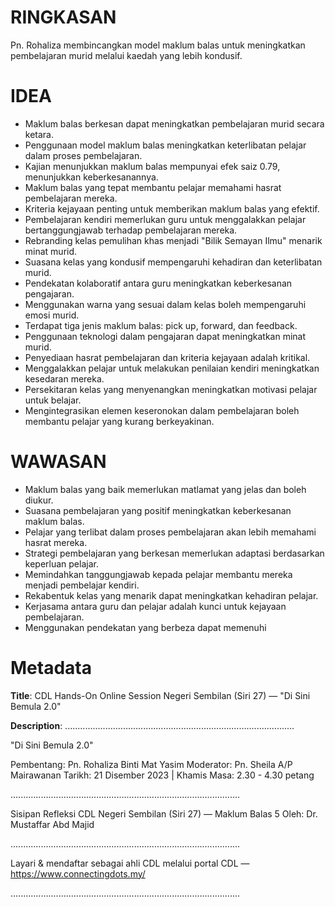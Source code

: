 # RINGKASAN
Pn. Rohaliza membincangkan model maklum balas untuk meningkatkan pembelajaran murid melalui kaedah yang lebih kondusif.

# IDEA
- Maklum balas berkesan dapat meningkatkan pembelajaran murid secara ketara.
- Penggunaan model maklum balas meningkatkan keterlibatan pelajar dalam proses pembelajaran.
- Kajian menunjukkan maklum balas mempunyai efek saiz 0.79, menunjukkan keberkesanannya.
- Maklum balas yang tepat membantu pelajar memahami hasrat pembelajaran mereka.
- Kriteria kejayaan penting untuk memberikan maklum balas yang efektif.
- Pembelajaran kendiri memerlukan guru untuk menggalakkan pelajar bertanggungjawab terhadap pembelajaran mereka.
- Rebranding kelas pemulihan khas menjadi "Bilik Semayan Ilmu" menarik minat murid.
- Suasana kelas yang kondusif mempengaruhi kehadiran dan keterlibatan murid.
- Pendekatan kolaboratif antara guru meningkatkan keberkesanan pengajaran.
- Menggunakan warna yang sesuai dalam kelas boleh mempengaruhi emosi murid.
- Terdapat tiga jenis maklum balas: pick up, forward, dan feedback.
- Penggunaan teknologi dalam pengajaran dapat meningkatkan minat murid.
- Penyediaan hasrat pembelajaran dan kriteria kejayaan adalah kritikal.
- Menggalakkan pelajar untuk melakukan penilaian kendiri meningkatkan kesedaran mereka.
- Persekitaran kelas yang menyenangkan meningkatkan motivasi pelajar untuk belajar.
- Mengintegrasikan elemen keseronokan dalam pembelajaran boleh membantu pelajar yang kurang berkeyakinan.

# WAWASAN
- Maklum balas yang baik memerlukan matlamat yang jelas dan boleh diukur.
- Suasana pembelajaran yang positif meningkatkan keberkesanan maklum balas.
- Pelajar yang terlibat dalam proses pembelajaran akan lebih memahami hasrat mereka.
- Strategi pembelajaran yang berkesan memerlukan adaptasi berdasarkan keperluan pelajar.
- Memindahkan tanggungjawab kepada pelajar membantu mereka menjadi pembelajar kendiri.
- Rekabentuk kelas yang menarik dapat meningkatkan kehadiran pelajar.
- Kerjasama antara guru dan pelajar adalah kunci untuk kejayaan pembelajaran.
- Menggunakan pendekatan yang berbeza dapat memenuhi

# Metadata
**Title**: CDL Hands-On Online Session Negeri Sembilan (Siri 27) — "Di Sini Bemula 2.0"

**Description**: ...........................................................................................

"Di Sini Bemula 2.0"

Pembentang:  Pn. Rohaliza Binti Mat Yasim
Moderator: Pn. Sheila A/P Mairawanan
Tarikh: 21 Disember 2023   |   Khamis
Masa: 2.30  - 4.30 petang

...........................................................................................

Sisipan Refleksi CDL Negeri Sembilan (Siri 27) — Maklum Balas 5
Oleh: Dr. Mustaffar Abd Majid

...........................................................................................

Layari & mendaftar sebagai ahli CDL melalui portal CDL — https://www.connectingdots.my/

...........................................................................................